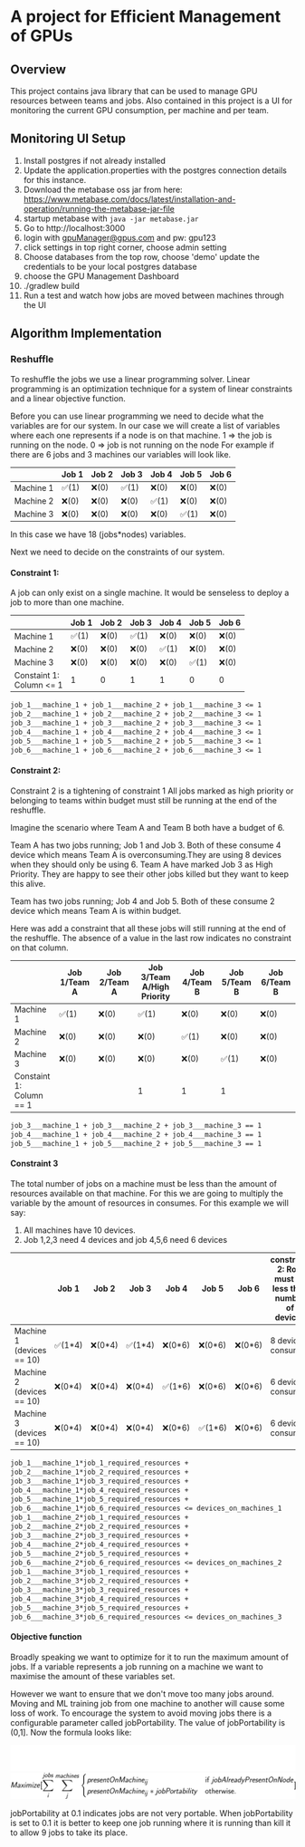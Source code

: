 # A project for Efficient Management of GPUs


## Overview
This project contains java library that can be used to manage GPU resources between teams and jobs.
Also contained in this project is a UI for monitoring the current GPU consumption, per machine and per team.

## Monitoring UI Setup


1. Install postgres if not already installed
2. Update the application.properties with the postgres connection details for this instance.
3. Download the metabase oss jar from here: https://www.metabase.com/docs/latest/installation-and-operation/running-the-metabase-jar-file
4. startup metabase with `java -jar metabase.jar`
5. Go to http://localhost:3000
6. login with gpuManager@gpus.com and pw: gpu123
7. click settings in top right corner, choose admin setting
8. Choose databases from the top row, choose 'demo' update the credentials to be your local postgres database
9. choose the GPU Management Dashboard
10. ./gradlew build
11. Run a test and watch how jobs are moved between machines through the UI



## Algorithm Implementation




### Reshuffle
To reshuffle the jobs we use a linear programming solver.
Linear programming is an optimization technique for a system of linear constraints and a linear objective function.

Before you can use linear programming we need to decide what the variables are for our system.
In our case we will create a list of variables where each one represents if a node is on that machine.
1 => the job is running on the node. 0 => job is not running on the node
For example if there are 6 jobs and 3 machines our variables will look like.

|      | Job 1 | Job 2 | Job 3 | Job 4 | Job 5 | Job 6 |
|-----------|--------------|----|----|--------------|--------------|--------------|
| Machine 1 | ✅(1)         | ❌(0) | ✅(1) | ❌(0)         | ❌(0)         | ❌(0)         |
| Machine 2 | ❌(0)         | ❌(0) |  ❌(0)| ✅(1)         | ❌(0)         | ❌(0)         |
| Machine 3 | ❌(0)         | ❌(0) | ❌(0) | ❌(0)         | ✅(1)         | ❌(0)         |


In this case we have 18 (jobs*nodes) variables.


Next we need to decide on the constraints of our system.


#### Constraint 1:
A job can only exist on a single machine.
It would be senseless to deploy a job to more than one machine.

|                               | Job 1 | Job 2 | Job 3 | Job 4 | Job 5 | Job 6 |
|-------------------------------|--|--|--|--------------|--------------|--------------|
| Machine 1                     |  ✅(1) | ❌(0) |  ✅(1) | ❌(0)         | ❌(0)         | ❌(0)         |
| Machine 2                     | ❌(0) | ❌(0) | ❌(0) | ✅(1)         | ❌(0)         | ❌(0)         |
| Machine 3                     | ❌(0) | ❌(0) | ❌(0) | ❌(0)         | ✅(1)         | ❌(0)         |
| Constaint 1:<br/> Column <= 1 |   1 |  0 | 1 | 1            | 0            | 0            |

```
job_1___machine_1 + job_1___machine_2 + job_1___machine_3 <= 1
job_2___machine_1 + job_2___machine_2 + job_2___machine_3 <= 1
job_3___machine_1 + job_3___machine_2 + job_3___machine_3 <= 1
job_4___machine_1 + job_4___machine_2 + job_4___machine_3 <= 1
job_5___machine_1 + job_5___machine_2 + job_5___machine_3 <= 1
job_6___machine_1 + job_6___machine_2 + job_6___machine_3 <= 1
```

#### Constraint 2:
Constraint 2 is a tightening of constraint 1
All jobs marked as high priority or belonging to teams within budget must still be running at the end of the reshuffle.

Imagine the scenario where Team A and Team B both have a budget of 6.

Team A has two jobs running; Job 1 and Job 3. Both of these consume 4 device which means Team A is overconsuming.They are using 8 devices when they should only be using 6.
Team A have marked Job 3 as High Priority. They are happy to see their other jobs killed but they want to keep this alive.

Team  has two jobs running; Job 4 and Job 5. Both of these consume 2 device which means Team A is within budget.


Here was add a constraint that all these jobs will still running at the end of the reshuffle.
The absence of a value in the last row indicates no constraint on that column.

|                               | Job 1/Team A | Job 2/Team A | Job 3/Team A/High Priority | Job 4/Team B | Job 5/Team B | Job 6/Team B |
|-------------------------------|-------------|--|----------------------------|--------------|--------------|-------------|
| Machine 1                     | ✅(1)        | ❌(0) | ✅(1)                       | ❌(0)         | ❌(0)         | ❌(0)        |
| Machine 2                     | ❌(0)        | ❌(0) | ❌(0)                       | ✅(1)         | ❌(0)         | ❌(0)        |
| Machine 3                     | ❌(0)        | ❌(0) | ❌(0)                       | ❌(0)         | ✅(1)         | ❌(0)        |
| Constaint 1:<br/> Column == 1 |             |  | 1                          | 1            | 1            |             |




```
job_3___machine_1 + job_3___machine_2 + job_3___machine_3 == 1
job_4___machine_1 + job_4___machine_2 + job_4___machine_3 == 1
job_5___machine_1 + job_5___machine_2 + job_5___machine_3 == 1
```

#### Constraint 3
The total number of jobs on a machine must be less than the amount of resources available on that machine.
For this we are going to multiply the variable by the amount of resources in consumes.
For this example we will say:
1. All machines have 10 devices.
2. Job 1,2,3 need 4 devices and job 4,5,6 need 6 devices


|               | Job 1  | Job 2 | Job 3 | Job 4  | Job 5 | Job 6 | constraint 2:<rb/> Row must be less than number of devices |
|---------------|--------|--|--|--------|--|--|-----------------------------------------------------------|
| Machine 1 (devices == 10) | ✅(1*4) | ❌(0*4) |  ✅(1*4) | ❌(0*6) | ❌(0*6) | ❌(0*6) | 8 devices consumed                                        |
| Machine 2 (devices == 10)    | ❌(0*4)   | ❌(0*4) | ❌(0*4) | ✅(1*6)   | ❌(0*6) | ❌(0*6) | 6 devices consumed                                        |
| Machine 3 (devices == 10)    | ❌(0*4)   | ❌(0*4) | ❌(0*4) | ❌(0*6)   |  ✅(1*6) | ❌(0*6) | 6 devices consumed                                                         |



```
job_1___machine_1*job_1_required_resources + job_2___machine_1*job_2_required_resources + job_3___machine_1*job_3_required_resources + job_4___machine_1*job_4_required_resources + job_5___machine_1*job_5_required_resources + job_6___machine_1*job_6_required_resources <= devices_on_machines_1
job_1___machine_2*job_1_required_resources + job_2___machine_2*job_2_required_resources + job_3___machine_2*job_3_required_resources + job_4___machine_2*job_4_required_resources + job_5___machine_2*job_5_required_resources + job_6___machine_2*job_6_required_resources <= devices_on_machines_2
job_1___machine_3*job_1_required_resources + job_2___machine_3*job_2_required_resources + job_3___machine_3*job_3_required_resources + job_4___machine_3*job_4_required_resources + job_5___machine_3*job_5_required_resources + job_6___machine_3*job_6_required_resources <= devices_on_machines_3
```




#### Objective function
Broadly speaking we want to optimize for it to run the maximum amount of jobs.
If a variable represents a job running on a machine we want to maximise the amount of these variables set.

[//]: # ($Max[\sum_{i}^{jobs}\sum_{j}^{machines} presentOnNode_{ij}]$)

However we want to ensure that we don't move too many jobs around.
Moving and ML training job from one machine to another will cause some loss of work.
To encourage the system to avoid moving jobs there is a configurable parameter called jobPortability.
The value of jobPortability is (0,1].
Now the formula looks like:



![$Maximize[\sum_{i}^{jobs}\sum_{j}^{machines} \begin{cases} presentOnMachine_{ij} & \text{if } jobAlreadyPresentOnNode \\ presentOnMachine_{ij}*jobPortability & \text{otherwise.} \end{cases}]$](docs/CodeCogsEqn.svg#gh-dark-mode-only)
![$Maximize[\sum_{i}^{jobs}\sum_{j}^{machines} \begin{cases} presentOnMachine_{ij} & \text{if } jobAlreadyPresentOnNode \\ presentOnMachine_{ij}*jobPortability & \text{otherwise.} \end{cases}]$](docs/black.svg#gh-light-mode-only)


jobPortability at 0.1 indicates jobs are not very portable.
When jobPortability is set to 0.1 it is better to keep one job running where it is running than kill it to allow 9 jobs to take its place.
